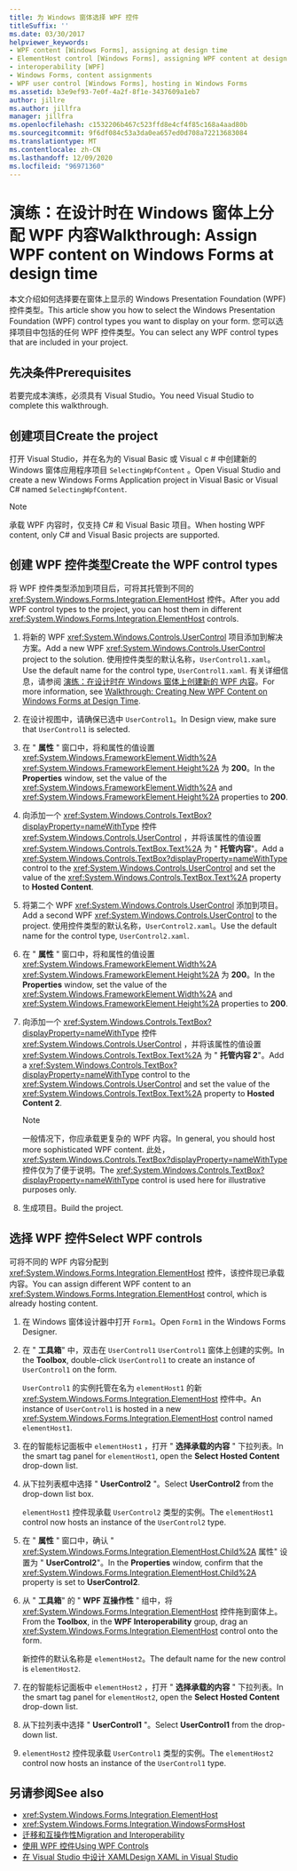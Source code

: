 ```yaml
---
title: 为 Windows 窗体选择 WPF 控件
titleSuffix: ''
ms.date: 03/30/2017
helpviewer_keywords:
- WPF content [Windows Forms], assigning at design time
- ElementHost control [Windows Forms], assigning WPF content at design time
- interoperability [WPF]
- Windows Forms, content assignments
- WPF user control [Windows Forms], hosting in Windows Forms
ms.assetid: b3e9ef93-7e0f-4a2f-8f1e-3437609a1eb7
author: jillre
ms.author: jillfra
manager: jillfra
ms.openlocfilehash: c1532206b467c523ffd8e4cf4f85c168a4aad80b
ms.sourcegitcommit: 9f6df084c53a3da0ea657ed0d708a72213683084
ms.translationtype: MT
ms.contentlocale: zh-CN
ms.lasthandoff: 12/09/2020
ms.locfileid: "96971360"
---
```

# <a name="walkthrough-assign-wpf-content-on-windows-forms-at-design-time"></a><span data-ttu-id="5db06-102">演练：在设计时在 Windows 窗体上分配 WPF 内容</span><span class="sxs-lookup"><span data-stu-id="5db06-102">Walkthrough: Assign WPF content on Windows Forms at design time</span></span>

<span data-ttu-id="5db06-103">本文介绍如何选择要在窗体上显示的 Windows Presentation Foundation (WPF) 控件类型。</span><span class="sxs-lookup"><span data-stu-id="5db06-103">This article show you how to select the Windows Presentation Foundation (WPF) control types you want to display on your form.</span></span> <span data-ttu-id="5db06-104">您可以选择项目中包括的任何 WPF 控件类型。</span><span class="sxs-lookup"><span data-stu-id="5db06-104">You can select any WPF control types that are included in your project.</span></span>

## <a name="prerequisites"></a><span data-ttu-id="5db06-105">先决条件</span><span class="sxs-lookup"><span data-stu-id="5db06-105">Prerequisites</span></span>

<span data-ttu-id="5db06-106">若要完成本演练，必须具有 Visual Studio。</span><span class="sxs-lookup"><span data-stu-id="5db06-106">You need Visual Studio to complete this walkthrough.</span></span>

## <a name="create-the-project"></a><span data-ttu-id="5db06-107">创建项目</span><span class="sxs-lookup"><span data-stu-id="5db06-107">Create the project</span></span>

<span data-ttu-id="5db06-108">打开 Visual Studio，并在名为的 Visual Basic 或 Visual c # 中创建新的 Windows 窗体应用程序项目 `SelectingWpfContent` 。</span><span class="sxs-lookup"><span data-stu-id="5db06-108">Open Visual Studio and create a new Windows Forms Application project in Visual Basic or Visual C# named `SelectingWpfContent`.</span></span>

> [!NOTE]
> <span data-ttu-id="5db06-109">承载 WPF 内容时，仅支持 C# 和 Visual Basic 项目。</span><span class="sxs-lookup"><span data-stu-id="5db06-109">When hosting WPF content, only C# and Visual Basic projects are supported.</span></span>

## <a name="create-the-wpf-control-types"></a><span data-ttu-id="5db06-110">创建 WPF 控件类型</span><span class="sxs-lookup"><span data-stu-id="5db06-110">Create the WPF control types</span></span>

<span data-ttu-id="5db06-111">将 WPF 控件类型添加到项目后，可将其托管到不同的 <xref:System.Windows.Forms.Integration.ElementHost> 控件。</span><span class="sxs-lookup"><span data-stu-id="5db06-111">After you add WPF control types to the project, you can host them in different <xref:System.Windows.Forms.Integration.ElementHost> controls.</span></span>

1. <span data-ttu-id="5db06-112">将新的 WPF <xref:System.Windows.Controls.UserControl> 项目添加到解决方案。</span><span class="sxs-lookup"><span data-stu-id="5db06-112">Add a new WPF <xref:System.Windows.Controls.UserControl> project to the solution.</span></span> <span data-ttu-id="5db06-113">使用控件类型的默认名称，`UserControl1.xaml`。</span><span class="sxs-lookup"><span data-stu-id="5db06-113">Use the default name for the control type, `UserControl1.xaml`.</span></span> <span data-ttu-id="5db06-114">有关详细信息，请参阅 [演练：在设计时在 Windows 窗体上创建新的 WPF 内容](walkthrough-creating-new-wpf-content-on-windows-forms-at-design-time.md)。</span><span class="sxs-lookup"><span data-stu-id="5db06-114">For more information, see [Walkthrough: Creating New WPF Content on Windows Forms at Design Time](walkthrough-creating-new-wpf-content-on-windows-forms-at-design-time.md).</span></span>

2. <span data-ttu-id="5db06-115">在设计视图中，请确保已选中 `UserControl1`。</span><span class="sxs-lookup"><span data-stu-id="5db06-115">In Design view, make sure that `UserControl1` is selected.</span></span>

3. <span data-ttu-id="5db06-116">在 " **属性** " 窗口中，将和属性的值设置 <xref:System.Windows.FrameworkElement.Width%2A> <xref:System.Windows.FrameworkElement.Height%2A> 为 **200**。</span><span class="sxs-lookup"><span data-stu-id="5db06-116">In the **Properties** window, set the value of the <xref:System.Windows.FrameworkElement.Width%2A> and <xref:System.Windows.FrameworkElement.Height%2A> properties to **200**.</span></span>

4. <span data-ttu-id="5db06-117">向添加一个 <xref:System.Windows.Controls.TextBox?displayProperty=nameWithType> 控件 <xref:System.Windows.Controls.UserControl> ，并将该属性的值设置 <xref:System.Windows.Controls.TextBox.Text%2A> 为 " **托管内容**"。</span><span class="sxs-lookup"><span data-stu-id="5db06-117">Add a <xref:System.Windows.Controls.TextBox?displayProperty=nameWithType> control to the <xref:System.Windows.Controls.UserControl> and set the value of the <xref:System.Windows.Controls.TextBox.Text%2A> property to **Hosted Content**.</span></span>

5. <span data-ttu-id="5db06-118">将第二个 WPF <xref:System.Windows.Controls.UserControl> 添加到项目。</span><span class="sxs-lookup"><span data-stu-id="5db06-118">Add a second WPF <xref:System.Windows.Controls.UserControl> to the project.</span></span> <span data-ttu-id="5db06-119">使用控件类型的默认名称，`UserControl2.xaml`。</span><span class="sxs-lookup"><span data-stu-id="5db06-119">Use the default name for the control type, `UserControl2.xaml`.</span></span>

6. <span data-ttu-id="5db06-120">在 " **属性** " 窗口中，将和属性的值设置 <xref:System.Windows.FrameworkElement.Width%2A> <xref:System.Windows.FrameworkElement.Height%2A> 为 **200**。</span><span class="sxs-lookup"><span data-stu-id="5db06-120">In the **Properties** window, set the value of the <xref:System.Windows.FrameworkElement.Width%2A> and <xref:System.Windows.FrameworkElement.Height%2A> properties to **200**.</span></span>

7. <span data-ttu-id="5db06-121">向添加一个 <xref:System.Windows.Controls.TextBox?displayProperty=nameWithType> 控件 <xref:System.Windows.Controls.UserControl> ，并将该属性的值设置 <xref:System.Windows.Controls.TextBox.Text%2A> 为 " **托管内容 2**"。</span><span class="sxs-lookup"><span data-stu-id="5db06-121">Add a <xref:System.Windows.Controls.TextBox?displayProperty=nameWithType> control to the <xref:System.Windows.Controls.UserControl> and set the value of the <xref:System.Windows.Controls.TextBox.Text%2A> property to **Hosted Content 2**.</span></span>

   > [!NOTE]
   > <span data-ttu-id="5db06-122">一般情况下，你应承载更复杂的 WPF 内容。</span><span class="sxs-lookup"><span data-stu-id="5db06-122">In general, you should host more sophisticated WPF content.</span></span> <span data-ttu-id="5db06-123">此处，<xref:System.Windows.Controls.TextBox?displayProperty=nameWithType> 控件仅为了便于说明。</span><span class="sxs-lookup"><span data-stu-id="5db06-123">The <xref:System.Windows.Controls.TextBox?displayProperty=nameWithType> control is used here for illustrative purposes only.</span></span>

8. <span data-ttu-id="5db06-124">生成项目。</span><span class="sxs-lookup"><span data-stu-id="5db06-124">Build the project.</span></span>

## <a name="select-wpf-controls"></a><span data-ttu-id="5db06-125">选择 WPF 控件</span><span class="sxs-lookup"><span data-stu-id="5db06-125">Select WPF controls</span></span>

<span data-ttu-id="5db06-126">可将不同的 WPF 内容分配到 <xref:System.Windows.Forms.Integration.ElementHost> 控件，该控件现已承载内容。</span><span class="sxs-lookup"><span data-stu-id="5db06-126">You can assign different WPF content to an <xref:System.Windows.Forms.Integration.ElementHost> control, which is already hosting content.</span></span>

1. <span data-ttu-id="5db06-127">在 Windows 窗体设计器中打开 `Form1`。</span><span class="sxs-lookup"><span data-stu-id="5db06-127">Open `Form1` in the Windows Forms Designer.</span></span>

2. <span data-ttu-id="5db06-128">在 " **工具箱**" 中，双击在 `UserControl1` `UserControl1` 窗体上创建的实例。</span><span class="sxs-lookup"><span data-stu-id="5db06-128">In the **Toolbox**, double-click `UserControl1` to create an instance of `UserControl1` on the form.</span></span>

   <span data-ttu-id="5db06-129">`UserControl1` 的实例托管在名为 `elementHost1` 的新 <xref:System.Windows.Forms.Integration.ElementHost> 控件中。</span><span class="sxs-lookup"><span data-stu-id="5db06-129">An instance of `UserControl1` is hosted in a new <xref:System.Windows.Forms.Integration.ElementHost> control named `elementHost1`.</span></span>

3. <span data-ttu-id="5db06-130">在的智能标记面板中 `elementHost1` ，打开 " **选择承载的内容** " 下拉列表。</span><span class="sxs-lookup"><span data-stu-id="5db06-130">In the smart tag panel for `elementHost1`, open the **Select Hosted Content** drop-down list.</span></span>

4. <span data-ttu-id="5db06-131">从下拉列表框中选择 " **UserControl2** "。</span><span class="sxs-lookup"><span data-stu-id="5db06-131">Select **UserControl2** from the drop-down list box.</span></span>

   <span data-ttu-id="5db06-132">`elementHost1` 控件现承载 `UserControl2` 类型的实例。</span><span class="sxs-lookup"><span data-stu-id="5db06-132">The `elementHost1` control now hosts an instance of the `UserControl2` type.</span></span>

5. <span data-ttu-id="5db06-133">在 " **属性** " 窗口中，确认 " <xref:System.Windows.Forms.Integration.ElementHost.Child%2A> 属性" 设置为 " **UserControl2**"。</span><span class="sxs-lookup"><span data-stu-id="5db06-133">In the **Properties** window, confirm that the <xref:System.Windows.Forms.Integration.ElementHost.Child%2A> property is set to **UserControl2**.</span></span>

6. <span data-ttu-id="5db06-134">从 " **工具箱**" 的 " **WPF 互操作性** " 组中，将 <xref:System.Windows.Forms.Integration.ElementHost> 控件拖到窗体上。</span><span class="sxs-lookup"><span data-stu-id="5db06-134">From the **Toolbox**, in the **WPF Interoperability** group, drag an <xref:System.Windows.Forms.Integration.ElementHost> control onto the form.</span></span>

   <span data-ttu-id="5db06-135">新控件的默认名称是 `elementHost2`。</span><span class="sxs-lookup"><span data-stu-id="5db06-135">The default name for the new control is `elementHost2`.</span></span>

7. <span data-ttu-id="5db06-136">在的智能标记面板中 `elementHost2` ，打开 " **选择承载的内容** " 下拉列表。</span><span class="sxs-lookup"><span data-stu-id="5db06-136">In the smart tag panel for `elementHost2`, open the **Select Hosted Content** drop-down list.</span></span>

8. <span data-ttu-id="5db06-137">从下拉列表中选择 " **UserControl1** "。</span><span class="sxs-lookup"><span data-stu-id="5db06-137">Select **UserControl1** from the drop-down list.</span></span>

9. <span data-ttu-id="5db06-138">`elementHost2` 控件现承载 `UserControl1` 类型的实例。</span><span class="sxs-lookup"><span data-stu-id="5db06-138">The `elementHost2` control now hosts an instance of the `UserControl1` type.</span></span>

## <a name="see-also"></a><span data-ttu-id="5db06-139">另请参阅</span><span class="sxs-lookup"><span data-stu-id="5db06-139">See also</span></span>

- <xref:System.Windows.Forms.Integration.ElementHost>
- <xref:System.Windows.Forms.Integration.WindowsFormsHost>
- [<span data-ttu-id="5db06-140">迁移和互操作性</span><span class="sxs-lookup"><span data-stu-id="5db06-140">Migration and Interoperability</span></span>](/dotnet/framework/wpf/advanced/migration-and-interoperability)
- [<span data-ttu-id="5db06-141">使用 WPF 控件</span><span class="sxs-lookup"><span data-stu-id="5db06-141">Using WPF Controls</span></span>](using-wpf-controls.md)
- [<span data-ttu-id="5db06-142">在 Visual Studio 中设计 XAML</span><span class="sxs-lookup"><span data-stu-id="5db06-142">Design XAML in Visual Studio</span></span>](/visualstudio/xaml-tools/designing-xaml-in-visual-studio)
